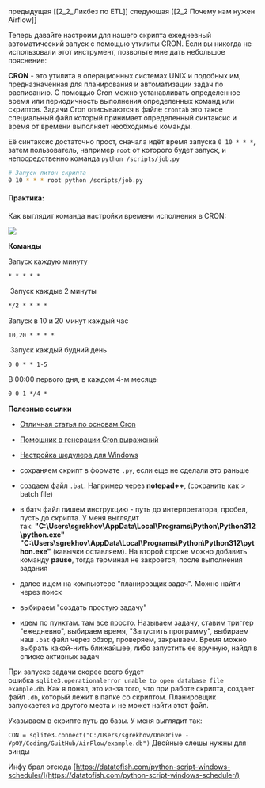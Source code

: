 предыдущая [[2_2_Ликбез по ETL]]
следующая [[2_2 Почему нам нужен Airflow]]

Теперь давайте настроим для нашего скрипта ежедневный автоматический запуск с помощью утилиты CRON. Если вы никогда не использовали этот инструмент, позвольте мне дать небольшое пояснение: 

**CRON** - это утилита в операционных системах UNIX и подобных им, предназначенная для планирования и автоматизации задач по расписанию. С помощью Cron можно устанавливать определенное время или периодичность выполнения определенных команд или скриптов. Задачи Cron описываются в файле `crontab` это такое специальный файл который принимает определенный синтаксис и время от времени выполняет необходимые команды.

Её синтаксис достаточно прост, сначала идёт время запуска `0 10 * * *`, затем пользователь, например `root` от которого будет запуск, и непосредственно команда `python /scripts/job.py`

```bash
# Запуск питон скрипта
0 10 * * * root python /scripts/job.py
```

#### **Практика:**

Как выглядит команда настройки времени исполнения в CRON:

![](https://ucarecdn.com/62094c43-542d-4c7c-9796-cbc51b5c4f24/)

**Команды**

Запуск каждую минуту 

```markdown
* * * * *
```

 Запуск каждые 2 минуты 

```markdown
*/2 * * * * 
```

Запуск в 10 и 20 минут каждый час

```undefined
10,20 * * * *
```

 Запуск каждый будний день

```undefined
0 0 * * 1-5
```

В 00:00 первого дня, в каждом 4-м месяце

```markdown
0 0 1 */4 *
```

**Полезные ссылки**

- [Отличная статья по основам Cron](https://tproger.ru/translations/guide-to-cron-jobs/)
- [Помощник в генерации Cron выражений](https://crontab.guru/)
- [Настройка шедулера для Windows](https://netpeak.net/ru/blog/kak-nastroit-zapusk-r-skripta-po-raspisaniyu/)


- сохраняем скрипт в формате `.py`, если еще не сделали это раньше
- создаем файл `.bat`. Например через **notepad++**, (сохранить как > batch file)
- в батч файл пишем инструкцию - путь до интерпретатора, пробел, пусть до скрипта. У меня выглядит так: **"C:\Users\sgrekhov\AppData\Local\Programs\Python\Python312\python.exe" "C:\Users\sgrekhov\AppData\Local\Programs\Python\Python312\python.exe"** (кавычки оставляем). На второй строке можно добавить команду **pause**, тогда терминал не закроется, после выполнения задания
- далее ищем на компьютере "планировщик задач". Можно найти через поиск
- выбираем "создать простую задачу"
- идем по пунктам. там все просто. Называем задачу, ставим триггер "ежедневно", выбираем время, "Запустить программу", выбираем наш `.bat` файл через обзор, проверяем, закрываем. Время можно выбрать какой-нить ближайшее, либо запустить ее вручную, найдя в списке активных задач

При запуске задачи скорее всего будет ошибка `sqlite3.operationalerror unable to open database file example.db`. Как я понял, это из-за того, что при работе скрипта, создает файл `.db`, который лежит в папке со скриптом. Планировщик запускается из другого места и не может найти этот файл. 

Указываем в скрипте путь до базы. У меня выглядит так:

`CON = sqlite3.connect("C:/Users/sgrekhov/OneDrive - УрФУ/Coding/GuitHub/AirFlow/example.db")` Двойные слешы нужны для винды

Инфу брал отсюда [https://datatofish.com/python-script-windows-scheduler/](https://datatofish.com/python-script-windows-scheduler/)
